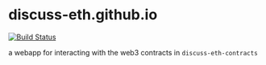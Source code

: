# discuss-eth.github.io
[![Build Status](https://travis-ci.org/discuss-eth/discuss-eth.github.io.svg?branch=src)](https://travis-ci.org/discuss-eth/discuss-eth.github.io)

a webapp for interacting with the web3 contracts
in `discuss-eth-contracts`

